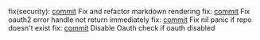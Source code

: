 fix(security): [commit](https://codeberg.org/forgejo/forgejo/commit/53c546951115d9e269a2778f90e43b0cb413eab6) Fix and refactor markdown rendering
fix: [commit](https://codeberg.org/forgejo/forgejo/commit/6ac04b8c7dcedb9c6d994bb2a8cd37580394d9dd) Fix oauth2 error handle not return immediately
fix: [commit](https://codeberg.org/forgejo/forgejo/commit/9f05c76b7b84f3cfafd4de22f5f18b87e4c79775) Fix nil panic if repo doesn't exist
fix: [commit](https://codeberg.org/forgejo/forgejo/commit/8cec637d08542535d1dc9689c22943cd3ffe1c45) Disable Oauth check if oauth disabled
